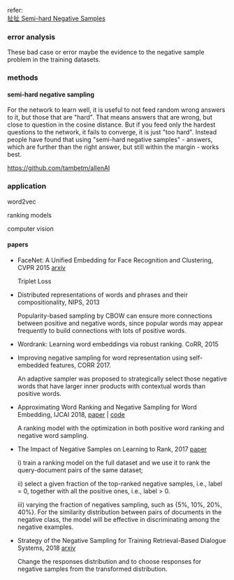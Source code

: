 refer:<br>[扯扯 Semi-hard Negative Samples](http://www.shuang0420.com/2018/03/17/%E6%89%AF%E6%89%AF%20Semi-hard%20Negative%20Samples/)

### error analysis

These bad case or error maybe the evidence to the negative sample problem in the training datasets.



### methods



#### semi-hard negative sampling 

For the network to learn well, it is useful to not feed random wrong answers to it, but those that are "hard". That means answers that are wrong, but close to question in the cosine distance. But if you feed only the hardest questions to the network, it fails to converge, it is just "too hard". Instead people have found that using "semi-hard negative samples" - answers, which are further than the right answer, but still within the margin - works best. 

https://github.com/tambetm/allenAI

### application

word2vec

ranking models

computer vision

#### papers

+ FaceNet: A Unified Embedding for Face Recognition and Clustering, CVPR 2015 [arxiv](https://arxiv.org/abs/1503.03832)

  Triplet Loss



+ Distributed representations of words and phrases and their compositionality, NIPS, 2013

  Popularity-based sampling by CBOW can ensure more connections between positive and negative words, since popular words may appear frequently to build connections with lots of positive words.

+ Wordrank: Learning word embeddings via robust ranking. CoRR, 2015

+ Improving negative sampling for word representation using self-embedded features, CORR 2017.

  An adaptive sampler was proposed to strategically select those negative words that have larger inner products with contextual words than positive words.

+ Approximating Word Ranking and Negative Sampling for Word Embedding, IJCAI 2018, [paper](https://www.ijcai.org/proceedings/2018/0569.pdf) | [code](https://github.com/ouououououou/OptRank)

  A ranking model with the optimization in both positive word ranking and negative word sampling.


+ The Impact of Negative Samples on Learning to Rank, 2017 [paper](http://ceur-ws.org/Vol-2007/LEARNER2017_short_1.pdf)

  i) train a ranking model on the full dataset and we use it to rank the query-document pairs of the same dataset;

  ii) select a given fraction of the top-ranked negative samples, i.e., label = 0, together with all the positive ones, i.e., label > 0.

  iii) varying the fraction of negatives sampling, such as {5%, 10%, 20%, 40%}. For the similarity distribution between pairs of documents in the negative class, the model will be effective in discriminating among the negative examples.

+ Strategy of the Negative Sampling for Training Retrieval-Based Dialogue Systems, 2018 [arxiv](https://arxiv.org/abs/1811.09785)

  Change the responses distribution and to choose responses for negative samples
  from the transformed distribution.
